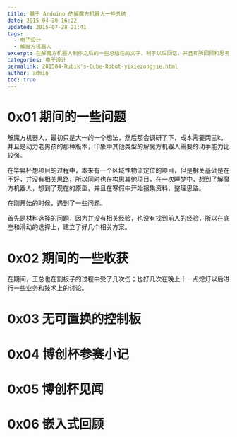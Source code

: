 ```yaml
---
title: 基于 Arduino 的解魔方机器人一些总结
date: 2015-04-30 16:22
updated: 2015-07-28 21:41
tags: 
  - 电子设计
  - 解魔方机器人
excerpt: 在解魔方机器人制作之后的一些总结性的文字，利于以后回忆，并且有所回顾和思考。以及其在博创杯上的展示，升级等。
categories: 电子设计
permalink: 201504-Rubik's-Cube-Robot-yixiezongjie.html
author: admin
toc: true
---
```


# 0x01 期间的一些问题

解魔方机器人，最初只是大一的一个想法，然后那会调研了下，成本需要两三k，并且是动力老男孩的那种版本，印象中其他类型的解魔方机器人需要的动手能力比较强。

在毕昇杯想项目的过程中，本来有一个区域性物流定位的项目，但是相关基础是在不好，并没有相关思路，所以同时也在构思其他项目，在一次睡梦中，想到了解魔方机器人，想到了现在的原型，并且在寒假中开始搜集资料，整理思路。

在刚开始的时候，遇到了一些问题。

首先是材料选择的问题，因为并没有相关经验，也没有找到前人的经验，所以在底座和滑动的选择上，建立了好几个相关方案。

# 0x02 期间的一些收获

在期间，王总也在割板子的过程中受了几次伤；也好几次在晚上十一点熄灯以后进行一些业务和技术上的讨论。

# 0x03 无可置换的控制板

# 0x04 博创杯参赛小记

# 0x05 博创杯见闻

# 0x06 嵌入式回顾